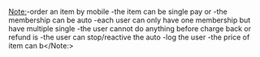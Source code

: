 <Note:>-order an item by mobile <view>-the item can be single pay or <membership>-the membership can be auto <renew>-each user can only have one membership but have multiple single <pay>-the user cannot do anything before charge back or refund is <resolved>-the user can stop/reactive the auto <renew>-log the user <info>-the price of item can b</info></renew></resolved></pay></renew></membership></view></Note:>
